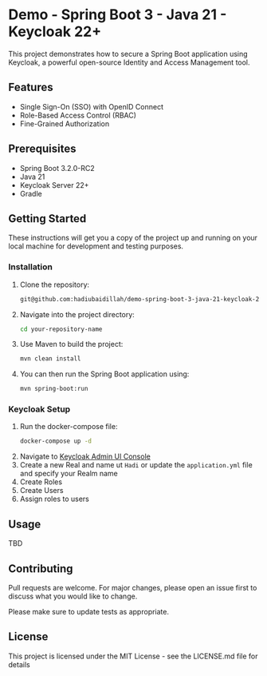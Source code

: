 # Demo - Spring Boot 3 - Java 21 - Keycloak 22+

This project demonstrates how to secure a Spring Boot application using Keycloak, a powerful open-source Identity and Access Management tool.

## Features

- Single Sign-On (SSO) with OpenID Connect
- Role-Based Access Control (RBAC)
- Fine-Grained Authorization

## Prerequisites

- Spring Boot 3.2.0-RC2
- Java 21
- Keycloak Server 22+
- Gradle

## Getting Started

These instructions will get you a copy of the project up and running on your local machine for development and testing purposes.

### Installation

1. Clone the repository:
    ```bash
    git@github.com:hadiubaidillah/demo-spring-boot-3-java-21-keycloak-22.git
    ```
2. Navigate into the project directory:
    ```bash
    cd your-repository-name
    ```
3. Use Maven to build the project:
    ```bash
    mvn clean install
    ```
4. You can then run the Spring Boot application using:
    ```bash
    mvn spring-boot:run
    ```

### Keycloak Setup

1. Run the docker-compose file:
    ```bash
    docker-compose up -d
    ```
2. Navigate to [Keycloak Admin UI Console](http://localhost:8080 "Keycloak Admin UI Console")
3. Create a new Real and name ut ```Hadi``` or update the ```application.yml``` file and specify your Realm name
4. Create Roles
5. Create Users
6. Assign roles to users

## Usage

TBD

## Contributing

Pull requests are welcome. For major changes, please open an issue first to discuss what you would like to change.

Please make sure to update tests as appropriate.

## License

This project is licensed under the MIT License - see the LICENSE.md file for details